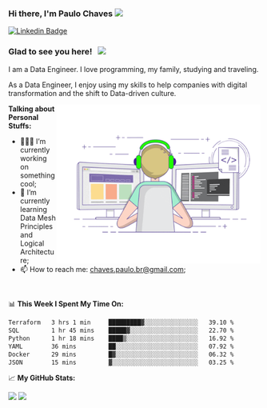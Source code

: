 ### Hi there, I'm Paulo Chaves</a> <img src="https://media.giphy.com/media/hvRJCLFzcasrR4ia7z/giphy.gif" width="25px">

[![Linkedin Badge](https://img.shields.io/badge/-LinkedIn-0e76a8?style=flat-square&logo=Linkedin&logoColor=white)](https://www.linkedin.com/in/paulo-sergio-dias-chaves-74442749)

### Glad to see you here! &nbsp; ![](https://visitor-badge.glitch.me/badge?page_id=paulosdchaves.paulosdchaves)

I am a Data Engineer. I love programming, my family, studying and traveling.

As a Data Engineer, I enjoy using my skills to help companies with digital transformation and the shift to Data-driven culture.

<img align="right" alt="GIF" src="https://github.com/paulosdchaves/paulosdchaves/blob/master/coding.gif?raw=true" width="408" height="318" />
  

**Talking about Personal Stuffs:**

- 👨🏻‍💻 I’m currently working on something cool;
- 🚀 I’m currently learning Data Mesh Principles and Logical Architecture;
- 📫 How to reach me: chaves.paulo.br@gmail.com;

</br>

📊 **This Week I Spent My Time On:**
<!--START_SECTION:waka-->

```text
Terraform   3 hrs 1 min     █████████▓░░░░░░░░░░░░░░░   39.10 %
SQL         1 hr 45 mins    █████▓░░░░░░░░░░░░░░░░░░░   22.70 %
Python      1 hr 18 mins    ████▒░░░░░░░░░░░░░░░░░░░░   16.92 %
YAML        36 mins         ██░░░░░░░░░░░░░░░░░░░░░░░   07.92 %
Docker      29 mins         █▓░░░░░░░░░░░░░░░░░░░░░░░   06.32 %
JSON        15 mins         ▓░░░░░░░░░░░░░░░░░░░░░░░░   03.25 %
```

<!--END_SECTION:waka-->


📈 **My GitHub Stats:**

<p>
  <img height="180em" src="https://github-readme-stats.vercel.app/api?username=paulosdchaves&show_icons=true&hide_border=true&&count_private=true&include_all_commits=true" />
  <img height="180em" src="https://github-readme-stats.vercel.app/api/top-langs/?username=paulosdchaves&exclude_repo=KNN-Image-Classification&show_icons=true&hide_border=true&layout=compact&langs_count=8"/>
</p>




